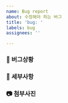 ```yaml
---
name: Bug report
about: 수정해야 하는 버그
title: 'bug: '
labels: bug
assignees: ''

---
```


### 📘 버그상황

### 📗 세부사항

### 📷 첨부사진

